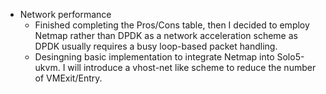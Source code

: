 - Network performance
  - Finished completing the Pros/Cons table, then I decided to employ Netmap rather than DPDK as a network acceleration scheme as DPDK usually requires a busy loop-based packet handling.
  - Desingning basic implementation to integrate Netmap into Solo5-ukvm. I will introduce a vhost-net like scheme to reduce the number of VMExit/Entry.
